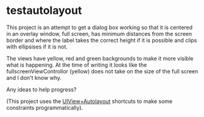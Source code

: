 testautolayout
==============

This project is an attempt to get a dialog box working so that it is centered in an overlay window, full screen, has minimum distances from the screen border and where the label takes the correct height if it is possible and clips with ellipsises if it is not.

The views have yellow, red and green backgrounds to make it more visible what is happening. At the time of writing it looks like the fullscreenViewControllor (yellow) does not take on the size of the full screen and I don't know why.

Any ideas to help progress?

(This project uses the [UIView+Autolayout](https://github.com/smileyborg/UIView-AutoLayout) shortcuts to make some constraints programmatically).